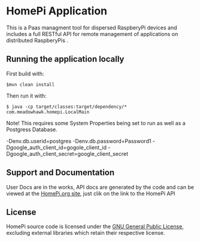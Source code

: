 # HomePi Application

This is a Paas managment tool for dispersed RaspberyPi devices and includes a full RESTful API for remote management of applications on distributed RaspberyPis .
    
## Running the application locally

First build with:

    $mvn clean install

Then run it with:

    $ java -cp target/classes:target/dependency/* com.meadowhawk.homepi.LocalMain

Note! This requires some System Properties being set to run as well as a Postgress Database.


-Denv.db.userid=postgres -Denv.db.password=Password1 
-Dgoogle_auth_client_id=gogole_client_id 
-Dgoogle_auth_client_secret=google_client_secret

## Support and Documentation
User Docs are in the works, API docs are generated by the code and can be viewed at the [HomePi.org site](http://homepi.org), just clik on the link to the HomePi API

## License
HomePi source code is licensed under the [GNU General Public License](http://www.gnu.org/licenses/gpl.html), excluding external libraries which retain their respective license.

